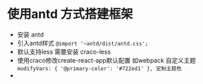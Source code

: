 
# 使用antd 方式搭建框架


- 安装 antd
- 引入antd样式 
    `@import '~antd/dist/antd.css'; `
- 默认支持less  需要安装 craco-less 
- 使用craco修改create-react-app默认配置 如webpack 自定义主题
`  modifyVars: { '@primary-color': '#722ed1' }, 定制主题色`
- 